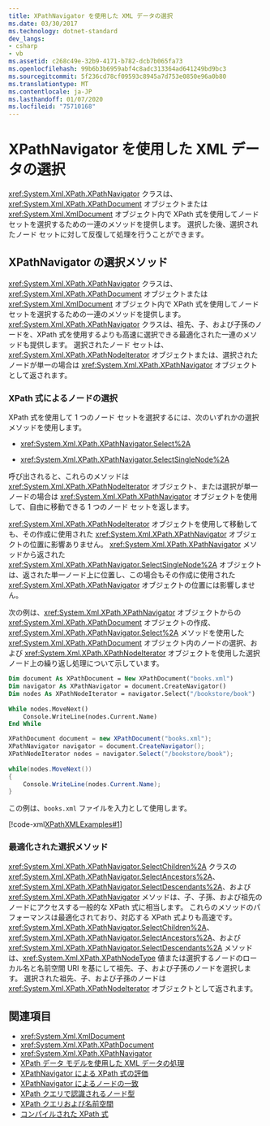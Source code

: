 ```yaml
---
title: XPathNavigator を使用した XML データの選択
ms.date: 03/30/2017
ms.technology: dotnet-standard
dev_langs:
- csharp
- vb
ms.assetid: c268c49e-32b9-4171-b782-dcb7b065fa73
ms.openlocfilehash: 99b6b3b6959abf4c8adc313364ad641249bd9bc3
ms.sourcegitcommit: 5f236cd78cf09593c8945a7d753e0850e96a0b80
ms.translationtype: MT
ms.contentlocale: ja-JP
ms.lasthandoff: 01/07/2020
ms.locfileid: "75710168"
---
```

# <a name="select-xml-data-using-xpathnavigator"></a>XPathNavigator を使用した XML データの選択
<xref:System.Xml.XPath.XPathNavigator> クラスは、<xref:System.Xml.XPath.XPathDocument> オブジェクトまたは <xref:System.Xml.XmlDocument> オブジェクト内で XPath 式を使用してノード セットを選択するための一連のメソッドを提供します。 選択した後、選択されたノード セットに対して反復して処理を行うことができます。  
  
## <a name="xpathnavigator-selection-methods"></a>XPathNavigator の選択メソッド  
 <xref:System.Xml.XPath.XPathNavigator> クラスは、<xref:System.Xml.XPath.XPathDocument> オブジェクトまたは <xref:System.Xml.XmlDocument> オブジェクト内で XPath 式を使用してノード セットを選択するための一連のメソッドを提供します。 <xref:System.Xml.XPath.XPathNavigator> クラスは、祖先、子、および子孫のノードを、XPath 式を使用するよりも高速に選択できる最適化された一連のメソッドも提供します。 選択されたノード セットは、<xref:System.Xml.XPath.XPathNodeIterator> オブジェクトまたは、選択されたノードが単一の場合は <xref:System.Xml.XPath.XPathNavigator> オブジェクトとして返されます。  
  
### <a name="selecting-nodes-using-xpath-expressions"></a>XPath 式によるノードの選択  
 XPath 式を使用して 1 つのノード セットを選択するには、次のいずれかの選択メソッドを使用します。  
  
- <xref:System.Xml.XPath.XPathNavigator.Select%2A>  
  
- <xref:System.Xml.XPath.XPathNavigator.SelectSingleNode%2A>  
  
 呼び出されると、これらのメソッドは <xref:System.Xml.XPath.XPathNodeIterator> オブジェクト、または選択が単一ノードの場合は <xref:System.Xml.XPath.XPathNavigator> オブジェクトを使用して、自由に移動できる 1 つのノード セットを返します。  
  
 <xref:System.Xml.XPath.XPathNodeIterator> オブジェクトを使用して移動しても、その作成に使用された <xref:System.Xml.XPath.XPathNavigator> オブジェクトの位置に影響ありません。 <xref:System.Xml.XPath.XPathNavigator> メソッドから返された <xref:System.Xml.XPath.XPathNavigator.SelectSingleNode%2A> オブジェクトは、返された単一ノード上に位置し、この場合もその作成に使用された <xref:System.Xml.XPath.XPathNavigator> オブジェクトの位置には影響しません。  
  
 次の例は、<xref:System.Xml.XPath.XPathNavigator> オブジェクトからの <xref:System.Xml.XPath.XPathDocument> オブジェクトの作成、<xref:System.Xml.XPath.XPathNavigator.Select%2A> メソッドを使用した <xref:System.Xml.XPath.XPathDocument> オブジェクト内のノードの選択、および <xref:System.Xml.XPath.XPathNodeIterator> オブジェクトを使用した選択ノード上の繰り返し処理について示しています。  
  
```vb  
Dim document As XPathDocument = New XPathDocument("books.xml")  
Dim navigator As XPathNavigator = document.CreateNavigator()  
Dim nodes As XPathNodeIterator = navigator.Select("/bookstore/book")  
  
While nodes.MoveNext()  
    Console.WriteLine(nodes.Current.Name)  
End While  
```  
  
```csharp  
XPathDocument document = new XPathDocument("books.xml");  
XPathNavigator navigator = document.CreateNavigator();  
XPathNodeIterator nodes = navigator.Select("/bookstore/book");  
  
while(nodes.MoveNext())  
{  
    Console.WriteLine(nodes.Current.Name);  
}  
```  
  
 この例は、`books.xml` ファイルを入力として使用します。  
  
 [!code-xml[XPathXMLExamples#1](../../../../samples/snippets/xml/VS_Snippets_Data/XPathXMLExamples/XML/books.xml#1)]  
  
### <a name="optimized-selection-methods"></a>最適化された選択メソッド  
 <xref:System.Xml.XPath.XPathNavigator.SelectChildren%2A> クラスの <xref:System.Xml.XPath.XPathNavigator.SelectAncestors%2A>、<xref:System.Xml.XPath.XPathNavigator.SelectDescendants%2A>、および <xref:System.Xml.XPath.XPathNavigator> メソッドは、子、子孫、および祖先のノードにアクセスする一般的な XPath 式に相当します。 これらのメソッドのパフォーマンスは最適化されており、対応する XPath 式よりも高速です。 <xref:System.Xml.XPath.XPathNavigator.SelectChildren%2A>、<xref:System.Xml.XPath.XPathNavigator.SelectAncestors%2A>、および <xref:System.Xml.XPath.XPathNavigator.SelectDescendants%2A> メソッドは、<xref:System.Xml.XPath.XPathNodeType> 値または選択するノードのローカル名と名前空間 URI を基にして祖先、子、および子孫のノードを選択します。 選択された祖先、子、および子孫のノードは <xref:System.Xml.XPath.XPathNodeIterator> オブジェクトとして返されます。  
  
## <a name="see-also"></a>関連項目

- <xref:System.Xml.XmlDocument>
- <xref:System.Xml.XPath.XPathDocument>
- <xref:System.Xml.XPath.XPathNavigator>
- [XPath データ モデルを使用した XML データの処理](../../../../docs/standard/data/xml/process-xml-data-using-the-xpath-data-model.md)
- [XPathNavigator による XPath 式の評価](../../../../docs/standard/data/xml/evaluate-xpath-expressions-using-xpathnavigator.md)
- [XPathNavigator によるノードの一致](../../../../docs/standard/data/xml/matching-nodes-using-xpathnavigator.md)
- [XPath クエリで認識されるノード型](../../../../docs/standard/data/xml/node-types-recognized-with-xpath-queries.md)
- [XPath クエリおよび名前空間](../../../../docs/standard/data/xml/xpath-queries-and-namespaces.md)
- [コンパイルされた XPath 式](../../../../docs/standard/data/xml/compiled-xpath-expressions.md)
